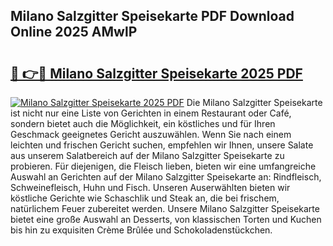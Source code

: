 ## Milano Salzgitter Speisekarte PDF Download Online 2025 AMwlP

# <h2><a href="http://gcaenm.nevu.top/?p=Milano+Salzgitter+Speisekarte">🔗 👉🔴 Milano Salzgitter Speisekarte 2025 PDF</a></h2>

[![Milano Salzgitter Speisekarte 2025 PDF](https://i.imgur.com/dBaPXMq.png)](http://gcaenm.nevu.top/?p=Milano+Salzgitter+Speisekarte)
Die Milano Salzgitter Speisekarte ist nicht nur eine Liste von Gerichten in einem Restaurant oder Café, sondern bietet auch die Möglichkeit, ein köstliches und für Ihren Geschmack geeignetes Gericht auszuwählen. Wenn Sie nach einem leichten und frischen Gericht suchen, empfehlen wir Ihnen, unsere Salate aus unserem Salatbereich auf der Milano Salzgitter Speisekarte zu probieren. Für diejenigen, die Fleisch lieben, bieten wir eine umfangreiche Auswahl an Gerichten auf der Milano Salzgitter Speisekarte an: Rindfleisch, Schweinefleisch, Huhn und Fisch. Unseren Auserwählten bieten wir köstliche Gerichte wie Schaschlik und Steak an, die bei frischem, natürlichem Feuer zubereitet werden. Unsere Milano Salzgitter Speisekarte bietet eine große Auswahl an Desserts, von klassischen Torten und Kuchen bis hin zu exquisiten Crème Brûlée und Schokoladenstückchen.

